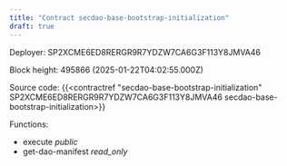 ```yaml
---
title: "Contract secdao-base-bootstrap-initialization"
draft: true
---
```

Deployer: SP2XCME6ED8RERGR9R7YDZW7CA6G3F113Y8JMVA46


 



Block height: 495866 (2025-01-22T04:02:55.000Z)

Source code: {{<contractref "secdao-base-bootstrap-initialization" SP2XCME6ED8RERGR9R7YDZW7CA6G3F113Y8JMVA46 secdao-base-bootstrap-initialization>}}

Functions:

* execute _public_
* get-dao-manifest _read_only_
